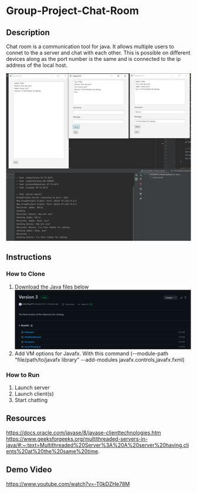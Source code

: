 # Group-Project-Chat-Room
## Description ##
Chat room is a communication tool for java. It allows multiple users to connet to the a server and chat with each other. 
This is possible on different devices along as the port number is the same and is connected to the ip address of the local host.

![alt text](https://github.com/JadenNgoOT/Group-Project-Chat-Room-/blob/main/ProjectImage.png?raw=true)

## Instructions ##
### How to Clone ###
1) Download the Java files below
![alt text](https://github.com/JadenNgoOT/Group-Project-Chat-Room-/blob/main/Download.png?raw=true)
2) Add VM options for Javafx. With this command (--module-path "file/path/to/javafx library" --add-modules javafx.controls,javafx.fxml)

### How to Run ###
1) Launch server
2) Launch client(s)
3) Start chatting

## Resources ##
https://docs.oracle.com/javase/8/javase-clienttechnologies.htm
https://www.geeksforgeeks.org/multithreaded-servers-in-java/#:~:text=Multithreaded%20Server%3A%20A%20server%20having,clients%20at%20the%20same%20time.

## Demo Video ##
https://www.youtube.com/watch?v=-T0kDZHe78M
